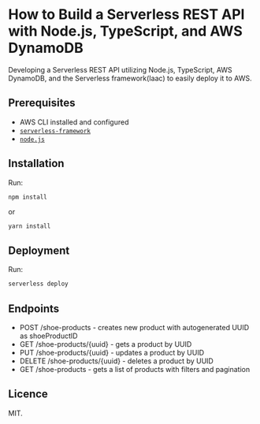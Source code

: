 # How to Build a Serverless REST API with Node.js, TypeScript, and AWS DynamoDB
Developing a Serverless REST API utilizing Node.js, TypeScript, AWS DynamoDB, and the Serverless framework(Iaac) to easily deploy it to AWS.

## Prerequisites

- AWS CLI installed and configured
- [`serverless-framework`](https://github.com/serverless/serverless)
- [`node.js`](https://nodejs.org)

## Installation

Run:

```bash
npm install
```

or

```
yarn install
```

## Deployment

Run:

```bash
serverless deploy
```

## Endpoints

- POST /shoe-products - creates new product with autogenerated UUID as shoeProductID
- GET /shoe-products/{uuid} - gets a product by UUID
- PUT /shoe-products/{uuid} - updates a product by UUID
- DELETE /shoe-products/{uuid} - deletes a product by UUID
- GET /shoe-products - gets a list of products with filters and pagination

## Licence

MIT.